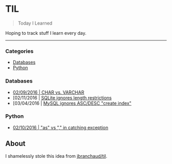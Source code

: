 # TIL

> Today I Learned

Hoping to track stuff I learn every day. 

---

### Categories

* [Databases](#databases)
* [Python](#python)

### Databases

- [02/09/2016 | CHAR vs. VARCHAR](database/char_vs_varchar.md)
- [02/11/2016 | [SQLite ignores length restrictions](database/sqlite_length_restrictions.md)
- [03/04/2016 | [MySQL ignores ASC/DESC "create index"](database/mysql_ignores_asc_desc_index.md)

### Python

- [02/10/2016 | "as" vs "," in catching exception](python/as_vs_comma_exception.md)

## About

I shamelessly stole this idea from
[jbranchaud/til](https://github.com/jbranchaud/til).

